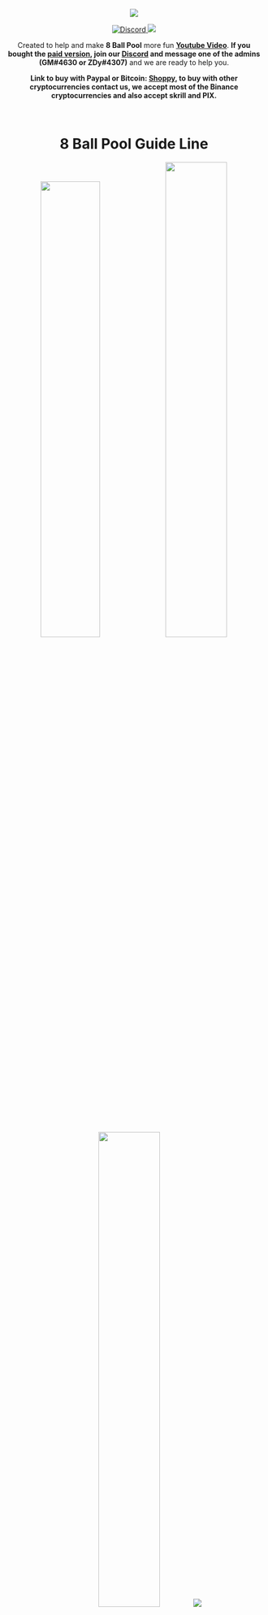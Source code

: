 <br />
<div align="center">
    <img src="https://raw.githubusercontent.com/Felipefury/8-Ball-Pool-Hack-Guide-Line/master/src/img/icon.png">
  </a>
</div>

<p align="center">
    <a href="https://discord.gg/CxG3f7S">
        <img src="https://img.shields.io/discord/675323046680330261.svg?label=Discord&logo=discord" alt="Discord"/>
    </a>
     <a href="https://shoppy.gg/product/NJzfO9I">
        <img src="https://img.shields.io/badge/Buy%20here-Shoppy-green">
    </a>
</p>

<p align="center"> Created to help and make <b>8 Ball Pool</b> more fun <b><a href="https://www.youtube.com/watch?v=iAhjjpUNwUc">Youtube Video</a></b>. <b>If you bought the <a href="https://shoppy.gg/product/NJzfO9I">paid version</a>, join our <a href="https://discord.gg/CxG3f7S">Discord</a> and message one of the admins (GM#4630 or ZDy#4307)</b> and we are ready to help you. </p>

<p align="center"><b>Link to buy with Paypal or Bitcoin: <a href="https://shoppy.gg/product/NJzfO9I">Shoppy</a>, to buy with other cryptocurrencies contact us, we accept most of the Binance cryptocurrencies and also accept skrill and PIX.</b></p>

<br>

<h1 align="center">8 Ball Pool Guide Line</h1>

<p align="center">
    <img style="width: 48%;" src="https://cdn.discordapp.com/attachments/396904623668985865/810546822670057523/gifModo3.gif"/>
    <img style="width: 49%;" src="https://cdn.discordapp.com/attachments/396904623668985865/810546817338834994/gifModo1.gif"/>
    <img style="width: 49%;" src="https://cdn.discordapp.com/attachments/396904623668985865/810546822526795796/gifModo2.gif"/>
    <img style="widht: 48%;" src="https://cdn.discordapp.com/attachments/675323146743578650/941497053975019550/automode1.gif"/>
</p>



## Installation

- **[YouTube Video Tutorial](https://youtu.be/31aOwEu9AgU)**

**1.** Install **[Node.JS!](https://nodejs.org/en/download/)**<br>
**2.** Download and extract the **[repository](https://github.com/Felipefury/8-Ball-Pool-Hack-Guide-Line/archive/master.zip)** to your pc.<br>
**3.** Open **install.bat** (it'll auto close).<br>
**4.** Open **run.bat**<br>
**5.** Create an account and login.<br>
**6.** Now you can use the *free* version, if you want all functions buy the paid version: **[Shoppy!](https://shoppy.gg/product/NJzfO9I)**



## Why our system is safe and you will not be punished?

**Q:** How does it work?

**A:** We do not do any type of injection or changes in the game's source code, we create an overlay on your screen, so miniclip won't ban you as them don't detect anything.

![How work](https://cdn.discordapp.com/attachments/396904623668985865/810546814481727558/howwork.gif)



## Our Feedback

<p >
    <a href="https://shoppy.gg/@FelipeGM/feedback">
        <img style="width: 85%" src="https://cdn.discordapp.com/attachments/675323146743578650/921122674439233576/all2.png"/>
    </a>
</p>



## Compatibility
* **PC**
    * - [x] **Microsoft Windows (7,8,8.1,10,11).**
    * - [x] **Linux.**
    * - [x] **macOS.**

* **Mobile (🚧 in progress 🚧)**
    * - [ ] **Android**
    * - [ ] **iOS**



## Our team

> Felipe GM &nbsp;&middot;&nbsp;
> GitHub [@Felipefury](https://github.com/Felipefury) &nbsp;&middot;&nbsp;
> Discord [GM#4630](https://discord.gg/CxG3f7S)<br>
> Zeedy &nbsp;&middot;&nbsp;
> GitHub [@ZeedyDF](https://github.com/ZeedyDF) &nbsp;&middot;&nbsp;
> Discord [ZDy#4307](https://discord.gg/CxG3f7S)

**IDB.** ©2020, Indústria dos Bots all rights reserved.<br>
